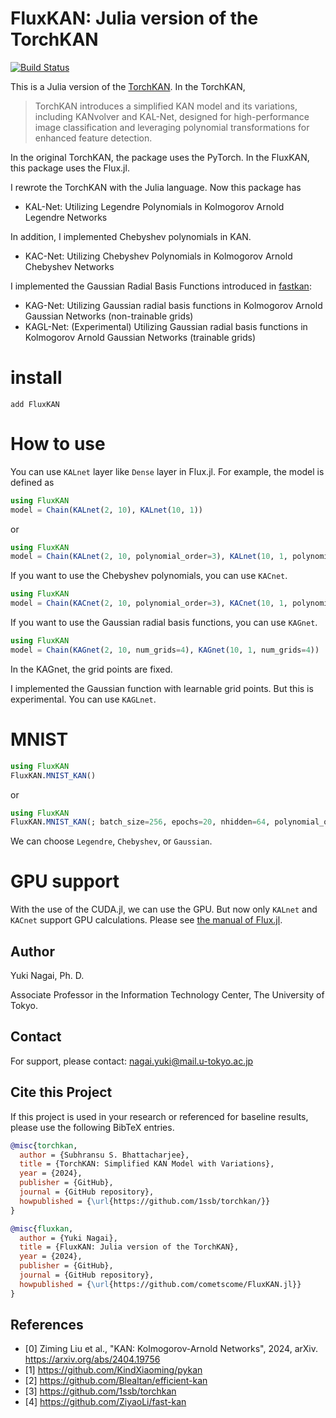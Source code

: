 # FluxKAN: Julia version of the TorchKAN

[![Build Status](https://github.com/cometscome/FluxKAN.jl/actions/workflows/CI.yml/badge.svg?branch=main)](https://github.com/cometscome/FluxKAN.jl/actions/workflows/CI.yml?query=branch%3Amain)



This is a Julia version of the [TorchKAN](https://github.com/1ssb/torchkan). 
In the TorchKAN, 

> TorchKAN introduces a simplified KAN model and its variations, including KANvolver and KAL-Net, designed for high-performance image classification and leveraging polynomial transformations for enhanced feature detection.

In the original TorchKAN, the package uses the PyTorch. 
In the FluxKAN, this package uses the Flux.jl. 

I rewrote the TorchKAN with the Julia language. Now this package has 
- KAL-Net: Utilizing Legendre Polynomials in Kolmogorov Arnold Legendre Networks

In addition, I implemented Chebyshev polynomials in KAN. 
- KAC-Net: Utilizing Chebyshev Polynomials in Kolmogorov Arnold Chebyshev Networks

I implemented the Gaussian Radial Basis Functions introduced in [fastkan](https://github.com/ZiyaoLi/fast-kan): 
- KAG-Net: Utilizing Gaussian radial basis functions in Kolmogorov Arnold Gaussian Networks (non-trainable grids)
- KAGL-Net: (Experimental) Utilizing Gaussian radial basis functions in Kolmogorov Arnold Gaussian Networks (trainable grids)

# install
```
add FluxKAN
```

# How to use 
You can use ```KALnet``` layer like ```Dense``` layer in Flux.jl. 
For example, the model is defined as
```julia
using FluxKAN
model = Chain(KALnet(2, 10), KALnet(10, 1))
```
or 
```julia
using FluxKAN
model = Chain(KALnet(2, 10, polynomial_order=3), KALnet(10, 1, polynomial_order=3))
```

If you want to use the Chebyshev polynomials, you can use ```KACnet```. 
```julia
using FluxKAN
model = Chain(KACnet(2, 10, polynomial_order=3), KACnet(10, 1, polynomial_order=3))
```

If you want to use the Gaussian radial basis functions, you can use ```KAGnet```. 
```julia
using FluxKAN
model = Chain(KAGnet(2, 10, num_grids=4), KAGnet(10, 1, num_grids=4))
```
In the KAGnet, the grid points are fixed. 

I implemented the Gaussian function with learnable grid points. But this is experimental. You can use ```KAGLnet```. 

# MNIST

```julia
using FluxKAN
FluxKAN.MNIST_KAN()
```
or 
```julia
using FluxKAN
FluxKAN.MNIST_KAN(; batch_size=256, epochs=20, nhidden=64, polynomial_order=3,method= "Legendre")
```
We can choose ```Legendre```, ```Chebyshev```, or ```Gaussian```.

# GPU support
With the use of the CUDA.jl, we can use the GPU. But now only ```KALnet``` and ```KACnet``` support GPU calculations.
Please see [the manual of Flux.jl](https://fluxml.ai/Flux.jl/stable/gpu/).

## Author
Yuki Nagai, Ph. D.

Associate Professor in the Information Technology Center, The University of Tokyo.

## Contact
For support, please contact: nagai.yuki@mail.u-tokyo.ac.jp


## Cite this Project
If this project is used in your research or referenced for baseline results, please use the following BibTeX entries.

```bibtex
@misc{torchkan,
  author = {Subhransu S. Bhattacharjee},
  title = {TorchKAN: Simplified KAN Model with Variations},
  year = {2024},
  publisher = {GitHub},
  journal = {GitHub repository},
  howpublished = {\url{https://github.com/1ssb/torchkan/}}
}

@misc{fluxkan,
  author = {Yuki Nagai},
  title = {FluxKAN: Julia version of the TorchKAN},
  year = {2024},
  publisher = {GitHub},
  journal = {GitHub repository},
  howpublished = {\url{https://github.com/cometscome/FluxKAN.jl}}
}
```

## References

- [0] Ziming Liu et al., "KAN: Kolmogorov-Arnold Networks", 2024, arXiv. https://arxiv.org/abs/2404.19756
- [1] https://github.com/KindXiaoming/pykan
- [2] https://github.com/Blealtan/efficient-kan
- [3] https://github.com/1ssb/torchkan
- [4] https://github.com/ZiyaoLi/fast-kan
